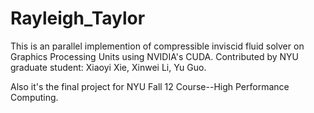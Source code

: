 Rayleigh_Taylor
===============
This is an parallel implemention of compressible inviscid fluid solver
on Graphics Processing Units using NVIDIA's CUDA. 
Contributed by NYU graduate student:
Xiaoyi Xie, Xinwei Li, Yu Guo.

Also it's the final project for NYU Fall 12 Course--High Performance Computing.

